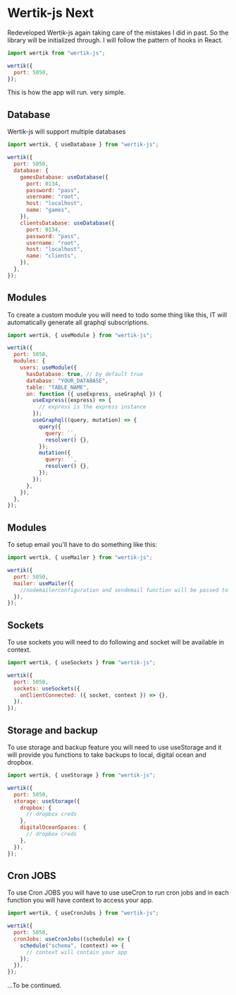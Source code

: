 # Wertik-js Next

Redeveloped Wertik-js again taking care of the mistakes I did in past. So the library will be initialized through. I will follow the pattern of hooks in React.

```javascript
import wertik from "wertik-js";

wertik({
  port: 5050,
});
```

This is how the app will run. very simple.

## Database

Wertik-js will support multiple databases

```javascript
import wertik, { useDatabase } from "wertik-js";

wertik({
  port: 5050,
  database: {
    gamesDatabase: useDatabase({
      port: 0134,
      password: "pass",
      username: "root",
      host: "localhost",
      name: "games",
    }),
    clientsDatabase: useDatabase({
      port: 0134,
      password: "pass",
      username: "root",
      host: "localhost",
      name: "clients",
    }),
  },
});
```

## Modules

To create a custom module you will need to todo some thing like this, IT will automatically generate all graphql subscriptions.

```javascript
import wertik, { useModule } from "wertik-js";

wertik({
  port: 5050,
  modules: {
    users: useModule({
      hasDatabase: true, // by default true
      database: "YOUR_DATABASE",
      table: "TABLE_NAME",
      on: function ({ useExpress, useGraphql }) {
        useExpress((express) => {
          // express is the express instance
        });
        useGraphql((query, mutation) => {
          query({
            query: ``,
            resolver() {},
          });
          mutation({
            query: ``,
            resolver() {},
          });
        });
      },
    }),
  },
});
```

## Modules

To setup email you'll have to do something like this:

```javascript
import wertik, { useMailer } from "wertik-js";

wertik({
  port: 5050,
  mailer: useMailer({
    //nodemailerconfiguration and sendemail function will be passed to graphql resolvers and to rest api req object
  }),
});
```

## Sockets

To use sockets you will need to do following and socket will be available in context.

```javascript
import wertik, { useSockets } from "wertik-js";

wertik({
  port: 5050,
  sockets: useSockets({
    onClientConnected: ({ socket, context }) => {},
  }),
});
```

## Storage and backup

To use storage and backup feature you will need to use useStorage and it will provide you functions to take backups to local, digital ocean and dropbox.

```javascript
import wertik, { useStorage } from "wertik-js";

wertik({
  port: 5050,
  storage: useStorage({
    dropbox: {
      // dropbox creds
    },
    digitalOceanSpaces: {
      // dropbox creds
    },
  }),
});
```

## Cron JOBS

To use Cron JOBS you will have to use useCron to run cron jobs and in each function you will have context to access your app.

```javascript
import wertik, { useCronJobs } from "wertik-js";

wertik({
  port: 5050,
  cronJobs: useCronJobs((schedule) => {
    schedule("schema", (context) => {
      // context will contain your app
    });
  }),
});
```

...To be continued.
